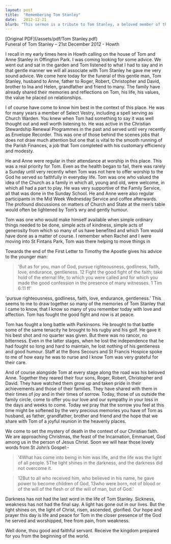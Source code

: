 ```yaml
---
layout: post
title:  "Remembering Tom Stanley"
date:   2012-12-21
blurb: "This sermon is a tribute to Tom Stanley, a beloved member of the church community, who passed away on 21st December 2012. The sermon reflects on Tom's life, his values, and his commitment to the church. It also offers comfort and hope to the grieving family, reminding them of the Christian faith's promise of eternal life."
---
```

[Original PDF](/assets/pdf/Tom Stanley.pdf)    
Funeral of Tom Stanley – 21st December 2012 - Howth

I recall in my early times here in Howth calling on the house of Tom and Anne Stanley in Offington Park. I was coming looking for some advice. We went out and sat in the garden and Tom listened to what I had to say and in that gentle manner we will all associate with Tom Stanley he gave me very sound advice. We come here today for the funeral of this gentle man, Tom Stanley, husband to Anne, father to Roger, Robert, Christopher and David, brother to Ina and Helen, grandfather and friend to many. The family have already shared their memories and reflections on Tom, his life, his values, the value he placed on relationships.

I of course have come to know him best in the context of this place. He was for many years a member of Select Vestry, including a spell serving as Church Warden. You knew when Tom had something to say it was well thought out and well worth listening to. He was active in the Christian Stewardship Renewal Programmes in the past and served until very recently as Envelope Recorder. This was one of those behind the scenes jobs that does not draw much attention but one that is vital to the smooth running of the Parish Finances, a job that Tom completed with his customary efficiency and modesty.

He and Anne were regular in their attendance at worship in this place. This was a real priority for Tom. Even as the health began to fail, there was rarely a Sunday until very recently when Tom was not here to offer worship to the God he served so faithfully in everyday life. Tom was one who valued the idea of the Church as a family in which all, young and old, were welcome, in which all had a part to play. He was very supportive of the Family Service, all that was done in the Sunday School. He and Anne were also regular participants in the Mid Week Wednesday Service and coffee afterwards. The profound discussions on matters of Church and State at the men’s table would often be lightened by Tom’s wry and gently humour.

Tom was one who would make himself available when simple ordinary things needed to be done, simple acts of kindness, simple acts of generosity from which so many of us have benefited and which Tom would have done as a matter of course. I remember when Rachel and I were moving into St Fintans Park, Tom was there helping to move things in

Towards the end of the First Letter to Timothy the Apostle gives his advice to the younger man:

> 'But as for you, man of God, pursue righteousness, godliness, faith, love, endurance, gentleness. 12 Fight the good fight of the faith; take hold of the eternal life, to which you were called and for which you made the good confession in the presence of many witnesses. 1 Tim 6:11 ff'

'pursue righteousness, godliness, faith, love, endurance, gentleness.' This seems to me to draw together so many of the memories of Tom Stanley that I came to know, that I know so many of you remember today with love and affection. Tom has fought the good fight and now is at peace.

Tom has fought a long battle with Parkinsons. He brought to that battle some of the same tenacity he brought to his rugby and his golf. He gave it his best shot and no quarter was given. But there was no rancor, no bitterness. Even in the latter stages, when he lost the independence that he had fought so long and hard to maintain, he lost nothing of his gentleness and good humour. Staff at the Bons Secours and St Francis Hospice spoke to me of how easy he was to nurse and I know Tom was very grateful for their care.

And of course alongside Tom at every stage along the road was his beloved Anne. Together they reared their four sons, Roger, Robert, Christopher and David. They have watched them grow up and taken pride in their achievements and those of their families. They have shared with them in their times of joy and in their times of sorrow. Today, those of us outside the family circle, come to offer you our love and our sympathy in your loss in the days and weeks to come. Today we pray that the sorrow you feel at this time might be softened by the very precious memories you have of Tom as husband, as father, grandfather, brother and friend and the hope that we share with Tom of a joyful reunion in the heavenly places.

We come to set the mystery of death in the context of our Christian faith. We are approaching Christmas, the feast of the Incarnation, Emmanuel, God among us in the person of Jesus Christ. Soon we will hear those lovely words from St John’s Gospel:-

> '4What has come into being in him was life, and the life was the light of all people. 5The light shines in the darkness, and the darkness did not overcome it.

> 12But to all who received him, who believed in his name, he gave power to become children of God, 13who were born, not of blood or of the will of the flesh or of the will of man, but of God.'

Darkness has not had the last word in the life of Tom Stanley. Sickness, weakness has not had the final say. A light has gone out in our lives. But the light shines on, the light of Christ, risen, ascended, glorified. Our hope and prayer this day is life and peace for Tom in the closer presence of the God he served and worshipped, free from pain, from weakness.

Well done, thou good and faithful servant. Receive the kingdom prepared for you from the beginning of the world.
